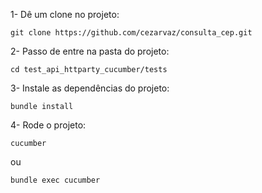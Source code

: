 1- Dê um clone no projeto:

```
git clone https://github.com/cezarvaz/consulta_cep.git
```

2- Passo de entre na pasta do projeto:

```
cd test_api_httparty_cucumber/tests
```

3- Instale as dependências do projeto:

```
bundle install
```

4- Rode o projeto:

```
cucumber
```

ou 

```
bundle exec cucumber
```
